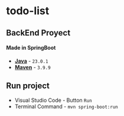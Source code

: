 # todo-list

## BackEnd Proyect

#### Made in SpringBoot

- [**Java**](https://www.oracle.com/java/technologies/downloads/) - `23.0.1`
- [**Maven**](https://maven.apache.org/download.cgi) - `3.9.9`

## Run project

- Visual Studio Code - Button `Run`
- Terminal Command - `mvn spring-boot:run`
